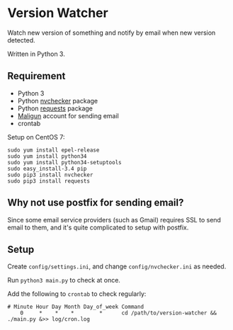 # Version Watcher

Watch new version of something and notify by email when new version detected.

Written in Python 3.

## Requirement

* Python 3
* Python [nvchecker](https://github.com/lilydjwg/nvchecker) package
* Python [requests](https://github.com/kennethreitz/requests) package
* [Maligun](https://www.mailgun.com/) account for sending email
* crontab

Setup on CentOS 7:

```
sudo yum install epel-release
sudo yum install python34
sudo yum install python34-setuptools
sudo easy_install-3.4 pip
sudo pip3 install nvchecker
sudo pip3 install requests
```

## Why not use postfix for sending email?

Since some email service providers (such as Gmail) requires SSL to send email to them, and it's quite complicated to setup with postfix.

## Setup

Create `config/settings.ini`, and change `config/nvchecker.ini` as needed.

Run `python3 main.py` to check at once.

Add the following to `crontab` to check regularly:

```
# Minute Hour Day Month Day_of_week Command
    0     *    *    *        *      cd /path/to/version-watcher && ./main.py &>> log/cron.log
```
